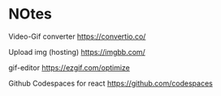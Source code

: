 # NOtes


Video-Gif converter
https://convertio.co/

Upload img (hosting)
https://imgbb.com/


gif-editor
https://ezgif.com/optimize

Github Codespaces for react
https://github.com/codespaces
